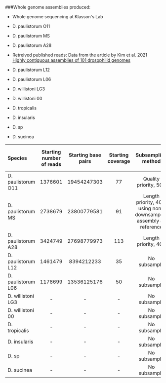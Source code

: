 ###Whole genome assemblies produced:

* Whole genome sequencing at Klasson's Lab
 * D. paulistorum O11
 * D. paulistorum MS
 * D. paulistorum A28

* Retreived published reads:
Data from the article by Kim et al. 2021 [Highly contiguous assemblies of 101 drosophilid genomes](https://elifesciences.org/articles/66405)
 * D. paulistorum L12
 * D. paulistorum L06
 * D. willistoni LG3
 * D. willistoni 00
 * D. tropicalis
 * D. insularis
 * D. sp
 * D. sucinea


|Species|Starting number of reads|Starting base pairs|Starting coverage|Subsampling method|Number of reads post-subsample|Base pairs post-subsample|Coverage post-subsample|
|:---|:---:|:---:|:---:|:---:|:---:|:---:|:---:|
|D. paulistorum O11|1376601|19454247303|77|Quality priority, 50X|827899|12500020744|50|
|D. paulistorum MS|2738679|23800779581|91|Length priority, 40X, using non-downsampled assembly as reference|430957|10000006739|38|
|D. paulistorum A28|3424749|27698779973|113|Length priority, 40X|318515|10000006664|41|
|D. paulistorum L12|1461479|8394212233|35|No subsample|-|-|-|
|D. paulistorum L06|1178699|13536125176|50|No subsample|-|-|-|
|D. willistoni LG3|-|-|-|No subsample|-|-|-|
|D. willistoni 00|-|-|-|No subsample|-|-|-|
|D. tropicalis|-|-|-|No subsample|-|-|-|
|D. insularis|-|-|-|No subsample|-|-|-|
|D. sp|-|-|-|No subsample|-|-|-|
|D. sucinea|-|-|-|No subsample|-|-|-|






